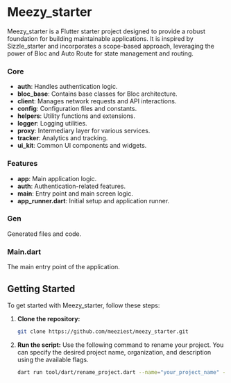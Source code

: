 # Meezy_starter

Meezy_starter is a Flutter starter project designed to provide a robust foundation for building
maintainable applications. It is inspired by Sizzle_starter and incorporates a scope-based approach, 
leveraging the power of Bloc and Auto Route for state management and routing.

### Core

- **auth**: Handles authentication logic.
- **bloc_base**: Contains base classes for Bloc architecture.
- **client**: Manages network requests and API interactions.
- **config**: Configuration files and constants.
- **helpers**: Utility functions and extensions.
- **logger**: Logging utilities.
- **proxy**: Intermediary layer for various services.
- **tracker**: Analytics and tracking.
- **ui_kit**: Common UI components and widgets.

### Features

- **app**: Main application logic.
- **auth**: Authentication-related features.
- **main**: Entry point and main screen logic.
- **app_runner.dart**: Initial setup and application runner.

### Gen

Generated files and code.

### Main.dart

The main entry point of the application.

## Getting Started

To get started with Meezy_starter, follow these steps:

1. **Clone the repository:**

   ```bash
   git clone https://github.com/meeziest/meezy_starter.git

2. **Run the script:** Use the following command to rename your project. You can specify the desired project name, organization, and description using the available flags.

   ```bash
   dart run tool/dart/rename_project.dart --name="your_project_name" --organization="your_organization" --description="your_project_description"
